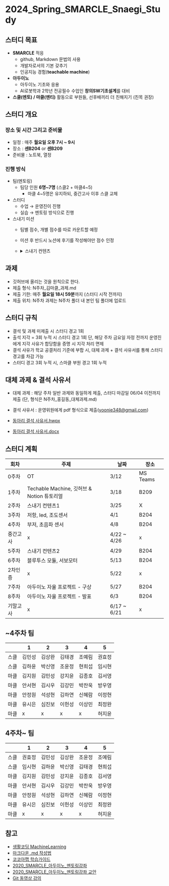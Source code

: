 # 2024_Spring_SMARCLE_Snaegi_Study

## 스터디 목표
- **SMARCLE** 적응
  - github, Markdown 문법의 사용
  - 개발자로서의 기본 갖추기
  - 인공지능 경험(**teachable machine**)
- **아두이노**
  - 아두이노 기초와 응용
  - AI로봇학과 2학년 전공필수 수업인 **창의SW기초설계**를 대비
- **스클(멘토) / 마클(멘티)** 활동으로 부원들, 선후배끼리 더 친해지기 (친목 권장)

## **스터디 개요**
### 장소 및 시간 그리고 준비물
- 일정 : 매주 **월요일 오후 7시 ~ 9시**
- 장소 : **센B204** or **센B209**
- 준비물 : 노트북, 열정

### 진행 방식
- 팀(멘토링)
    - 팀당 인원 **6명~7명** (스클2 + 마클4~5)
        - 마클 4~5명은 유지하되, 중간고사 이후 스클 교체
- 스터디
    - 수업 → 운영진이 진행
    - 실습 → 멘토링 방식으로 진행
- 스내기 미션
    - 팀별 점수, 개별 점수를 따로 카운트할 예정
    - 미션 후 반드시 노션에 후기를 작성해야만 점수 인정
    - <details>
      <summary>스내기 컨텐츠</summary>
      <div markdown="1">
        
        ### 개인 미션_친목 미션

        - 박람회 방문 1개당 100
        - 월간 스마클 댓글 남기기 댓글 하나 당 50   
        (기사 하나 당 최대 1개만 인정) (성의 없을 시 -100)

        ### 개인 미션_학술 미션

        - 깃허브 프로 업그레이드 200
        - 8주차 프로젝트 후기 작성 200
        - 모든 과제 개근 시 200
        - 스마클 사람들과 학정에서 3명 이상 만나 공부하기 150    
        (항상 새로운 사람들과 해야함)

        ### 팀 미션 (개인에게 부과되는 점수)

        - 인생네컷 사진 동방에 붙이기 200
        - 팀 이름 만들기 100 (최대 1번)
        - 디스코드에서 모여서 공부하기 50 (1달 최대 1회)
        - 팀 모두 모여 맛있는 밥 먹기 200
        - 어린이대공원 벚꽃 구경하기 200
        - 팀끼리 액티비티 활동하기 (ex 한강자전거 , 학교 탐방) 250
        - 다른 팀과 밥 먹기 200
        
      </div>
      </details>


## 과제

- 깃허브에 올리는 것을 원칙으로 한다.
- 제출 형식: N주차_김마클_과제.md
- 제출 기한: 매주 **월요일 18시 59분**까지 (스터디 시작 전까지)
- 제출 위치: N주차 과제는 N주차 폴더 내 본인 팀 폴더에 업로드

## **스터디 규칙**

- 결석 및 과제 미제출 시 스터디 경고 1회
- 출석 지각 = 3회 누적 시 스터디 경고 1회 
단, 해당 주차 금요일 자정 전까지 운영진에게 지각 사유가 합당함을 증명 시 지각 처리 면제
- 결석 사유가 학교 공결처리 기준에 부합 시, 대체 과제 + 결석 사유서를 통해 스터디 경고를 차감 가능   
- 스터디 경고 3회 누적 시, 스마클 부원 경고 1회 누적

## **대체 과제 & 결석 사유서**

- 대체 과제 : 해당 주차 일반 과제와 동일하게 제출, 스터디 마감일 06/04 이전까지 제출
(단, 형식은 N주차_홍길동_대체과제.md)
- 결석 사유서 : 운영위원에게 pdf 형식으로 제출(yoonie348@gmail.com)
   
- [동아리 결석 사유서.hwpx](https://github.com/sejongsmarcle/2024_Spring_SMARCLE_Snaegi_Study/blob/998c899c01a73bd8d81550730bb2a95dee9f222a/%EA%B2%B0%EC%84%9D%20%EC%82%AC%EC%9C%A0%EC%84%9C/%EB%8F%99%EC%95%84%EB%A6%AC%20%EA%B2%B0%EC%84%9D%20%EC%82%AC%EC%9C%A0%EC%84%9C.hwpx)

- [동아리 결석 사유서.docx](https://github.com/sejongsmarcle/2024_Spring_SMARCLE_Snaegi_Study/blob/998c899c01a73bd8d81550730bb2a95dee9f222a/%EA%B2%B0%EC%84%9D%20%EC%82%AC%EC%9C%A0%EC%84%9C/%EB%8F%99%EC%95%84%EB%A6%AC%20%EA%B2%B0%EC%84%9D%20%EC%82%AC%EC%9C%A0%EC%84%9C_word%EC%9A%A9.docx)

## 스터디 계획
| 회차 | 주제 | 날짜 | 장소 |
| --- | --- | --- | --- |
| 0주차 | OT  | 3/12 | MS Teams |
| 1주차 | Techable Machine, 깃허브 & Notion 튜토리얼 | 3/18 | B209 |
| 2주차 | 스내기 컨텐츠1 | 3/25 | X |
| 3주차 | 저항, led, 조도센서 | 4/1 | B204 |
| 4주차 | 부저, 초음파 센서 | 4/8 | B204 |
| 중간고사 | x | 4/22 ~ 4/26 | x |
| 5주차 | 스내기 컨텐츠2 | 4/29 | B204 |
| 6주차 | 블루투스 모듈, 서보모터 | 5/13 | B204 |
| 2차인증 | x | 5/22 | x |
| 7주차 | 아두이노 자율 프로젝트 - 구상 | 5/27 | B204 |
| 8주차 | 아두이노 자율 프로젝트 - 발표 | 6/3 | B204 |
| 기말고사 | x | 6/17 ~ 6/21 | x |

## ~4주차 팀

|  | 1 | 2 | 3 | 4 | 5 |
| --- | --- | --- | --- | --- | --- |
| 스클 | 김민성 | 김상완 | 김태경 | 조예림 | 권효정 |
| 스클 | 김하윤 | 박신영 | 조윤정 | 현희섭 | 임시현 |
| 마클 | 김지원 | 김민성 | 강지윤 | 김종호 | 김서영 |
| 마클 | 안서현 | 김시우 | 김강민 | 박찬욱 | 방우영 |
| 마클 | 안정원 | 석성현 | 김하연 | 신혜람 | 이정현 |
| 마클 | 유시은 | 심진보 | 이헌성 | 이상민 | 최정완 |
| 마클 | x | x | x | x | 허지윤 |

## 4주차~ 팀

|  | 1 | 2 | 3 | 4 | 5 |
| --- | --- | --- | --- | --- | --- |
| 스클 | 권효정 | 김민성 | 김상완 | 조윤정 | 조예림 |
| 스클 | 임시현 | 김하윤 | 박신영 | 김태경 | 현희섭 |
| 마클 | 김지원 | 김민성 | 강지윤 | 김종호 | 김서영 |
| 마클 | 안서현 | 김시우 | 김강민 | 박찬욱 | 방우영 |
| 마클 | 안정원 | 석성현 | 김하연 | 신혜람 | 이정현 |
| 마클 | 유시은 | 심진보 | 이헌성 | 이상민 | 최정완 |
| 마클 | x | x | x | x | 허지윤 |


## 참고

- [생활코딩 MachineLearning](https://www.youtube.com/playlist?list=PLuHgQVnccGMDy5oF7G5WYxLF3NCYhB9H9)
- [마크다운 .md 작성법](https://gist.github.com/ihoneymon/652be052a0727ad59601)
- [코코아팹 학습가이드](https://kocoafab.cc/product/studyguide)
- [2020_SMARCLE_아두이노_멘토링강좌](https://youtube.com/playlist?list=PLvRUlpIVi9qQE4GkzUYpdDVxIN5rBeDYR)
- [2020_SMARCLE_아두이노_멘토링강좌 교안](https://github.com/sejongsmarcle/2021_Spring_ArduinoStudy/blob/main/2020_SMARCLE%EA%B3%BC_%ED%95%A8%EA%BB%98%ED%95%98%EB%8A%94_%EA%BF%88%EB%82%98%EB%AC%B4_%EC%BD%94%EB%94%A9%EA%B5%90%EC%8B%A4.pdf)
- [Git 동영상 강의](https://www.youtube.com/playlist?list=PLRx0vPvlEmdD5FLIdwTM4mKBgyjv4no81)
